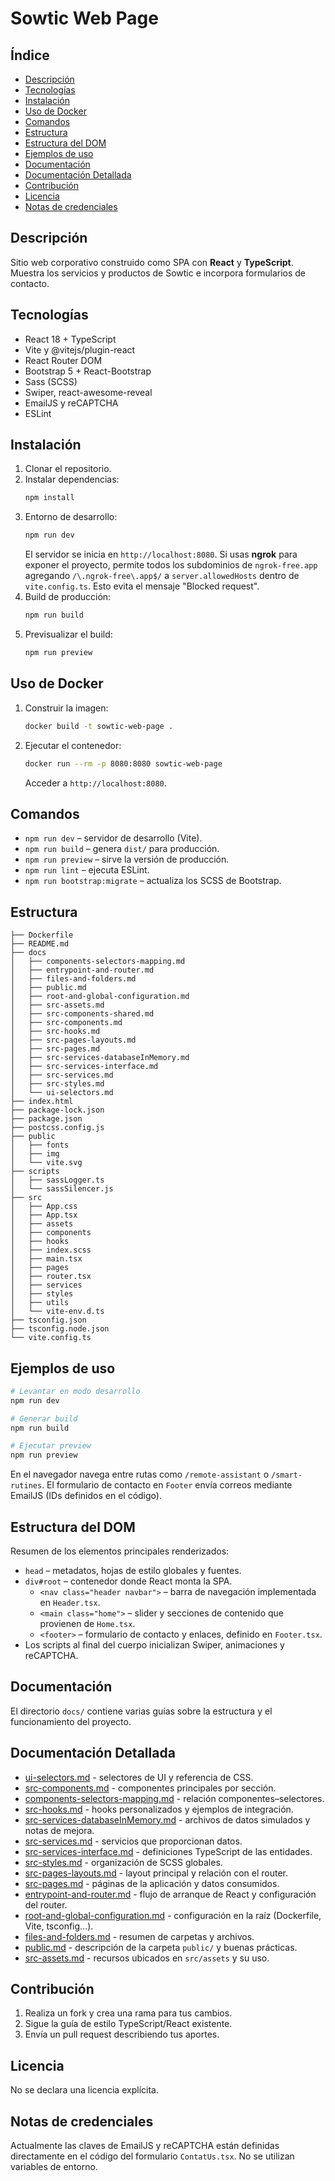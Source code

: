# Sowtic Web Page

## Índice
- [Descripción](#descripción)
- [Tecnologías](#tecnologías)
- [Instalación](#instalación)
- [Uso de Docker](#uso-de-docker)
- [Comandos](#comandos)
- [Estructura](#estructura)
- [Estructura del DOM](#estructura-del-dom)
- [Ejemplos de uso](#ejemplos-de-uso)
- [Documentación](#documentación)
- [Documentación Detallada](#documentación-detallada)
- [Contribución](#contribución)
- [Licencia](#licencia)
- [Notas de credenciales](#notas-de-credenciales)
## Descripción
Sitio web corporativo construido como SPA con **React** y **TypeScript**. Muestra los servicios y productos de Sowtic e incorpora formularios de contacto.
## Tecnologías
- React 18 + TypeScript
- Vite y @vitejs/plugin-react
- React Router DOM
- Bootstrap 5 + React-Bootstrap
- Sass (SCSS)
- Swiper, react-awesome-reveal
- EmailJS y reCAPTCHA
- ESLint

## Instalación
1. Clonar el repositorio.
2. Instalar dependencias:
   ```bash
   npm install
   ```
3. Entorno de desarrollo:
   ```bash
   npm run dev
   ```
   El servidor se inicia en `http://localhost:8080`.
    Si usas **ngrok** para exponer el proyecto, permite todos los subdominios
    de `ngrok-free.app` agregando `/\.ngrok-free\.app$/` a
    `server.allowedHosts` dentro de `vite.config.ts`. Esto evita el mensaje
    "Blocked request".
4. Build de producción:
   ```bash
   npm run build
   ```
5. Previsualizar el build:
   ```bash
   npm run preview
   ```

## Uso de Docker
1. Construir la imagen:
   ```bash
   docker build -t sowtic-web-page .
   ```
2. Ejecutar el contenedor:
   ```bash
   docker run --rm -p 8080:8080 sowtic-web-page
   ```
   Acceder a `http://localhost:8080`.

## Comandos
- `npm run dev` – servidor de desarrollo (Vite).
- `npm run build` – genera `dist/` para producción.
- `npm run preview` – sirve la versión de producción.
- `npm run lint` – ejecuta ESLint.
- `npm run bootstrap:migrate` – actualiza los SCSS de Bootstrap.

## Estructura
```text
├── Dockerfile
├── README.md
├── docs
│   ├── components-selectors-mapping.md
│   ├── entrypoint-and-router.md
│   ├── files-and-folders.md
│   ├── public.md
│   ├── root-and-global-configuration.md
│   ├── src-assets.md
│   ├── src-components-shared.md
│   ├── src-components.md
│   ├── src-hooks.md
│   ├── src-pages-layouts.md
│   ├── src-pages.md
│   ├── src-services-databaseInMemory.md
│   ├── src-services-interface.md
│   ├── src-services.md
│   ├── src-styles.md
│   └── ui-selectors.md
├── index.html
├── package-lock.json
├── package.json
├── postcss.config.js
├── public
│   ├── fonts
│   ├── img
│   └── vite.svg
├── scripts
│   ├── sassLogger.ts
│   └── sassSilencer.js
├── src
│   ├── App.css
│   ├── App.tsx
│   ├── assets
│   ├── components
│   ├── hooks
│   ├── index.scss
│   ├── main.tsx
│   ├── pages
│   ├── router.tsx
│   ├── services
│   ├── styles
│   ├── utils
│   └── vite-env.d.ts
├── tsconfig.json
├── tsconfig.node.json
└── vite.config.ts
```

## Ejemplos de uso
```bash
# Levantar en modo desarrollo
npm run dev

# Generar build
npm run build

# Ejecutar preview
npm run preview
```
En el navegador navega entre rutas como `/remote-assistant` o `/smart-rutines`. El formulario de contacto en `Footer` envía correos mediante EmailJS (IDs definidos en el código).

## Estructura del DOM
Resumen de los elementos principales renderizados:

- `head` – metadatos, hojas de estilo globales y fuentes.
- `div#root` – contenedor donde React monta la SPA.
  - `<nav class="header navbar">` – barra de navegación implementada en `Header.tsx`.
  - `<main class="home">` – slider y secciones de contenido que provienen de `Home.tsx`.
  - `<footer>` – formulario de contacto y enlaces, definido en `Footer.tsx`.
- Los scripts al final del cuerpo inicializan Swiper, animaciones y reCAPTCHA.

## Documentación
El directorio `docs/` contiene varias guías sobre la estructura y el funcionamiento del proyecto.

## Documentación Detallada
- [ui-selectors.md](docs/ui-selectors.md) - selectores de UI y referencia de CSS.
- [src-components.md](docs/src-components.md) - componentes principales por sección.
- [components-selectors-mapping.md](docs/components-selectors-mapping.md) - relación componentes–selectores.
- [src-hooks.md](docs/src-hooks.md) - hooks personalizados y ejemplos de integración.
- [src-services-databaseInMemory.md](docs/src-services-databaseInMemory.md) - archivos de datos simulados y notas de mejora.
- [src-services.md](docs/src-services.md) - servicios que proporcionan datos.
- [src-services-interface.md](docs/src-services-interface.md) - definiciones TypeScript de las entidades.
- [src-styles.md](docs/src-styles.md) - organización de SCSS globales.
- [src-pages-layouts.md](docs/src-pages-layouts.md) - layout principal y relación con el router.
- [src-pages.md](docs/src-pages.md) - páginas de la aplicación y datos consumidos.
- [entrypoint-and-router.md](docs/entrypoint-and-router.md) - flujo de arranque de React y configuración del router.
- [root-and-global-configuration.md](docs/root-and-global-configuration.md) - configuración en la raíz (Dockerfile, Vite, tsconfig...).
- [files-and-folders.md](docs/files-and-folders.md) - resumen de carpetas y archivos.
- [public.md](docs/public.md) - descripción de la carpeta `public/` y buenas prácticas.
- [src-assets.md](docs/src-assets.md) - recursos ubicados en `src/assets` y su uso.

## Contribución
1. Realiza un fork y crea una rama para tus cambios.
2. Sigue la guía de estilo TypeScript/React existente.
3. Envía un pull request describiendo tus aportes.

## Licencia
No se declara una licencia explícita.

## Notas de credenciales
Actualmente las claves de EmailJS y reCAPTCHA están definidas directamente en el código del formulario `ContatUs.tsx`. No se utilizan variables de entorno.

